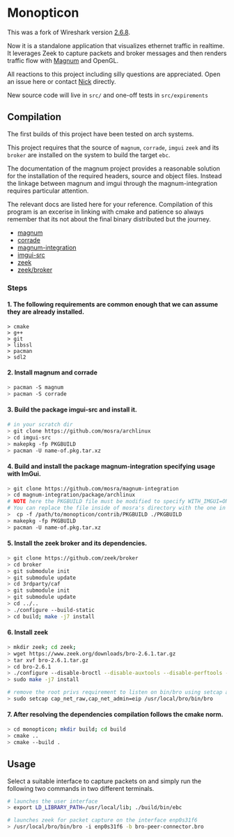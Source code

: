 Monopticon
==========

This was a fork of Wireshark version [2.6.8](https://github.com/wireshark/wireshark/tree/wireshark-2.6.8).

Now it is a standalone application that visualizes ethernet traffic in realtime. It leverages Zeek to capture packets and broker messages and then renders traffic flow with [Magnum](https://magnum.graphics/) and OpenGL.

All reactions to this project including silly questions are appreciated. Open an issue here or contact [Nick](https://nskelsey.com) directly.

New source code will live in `src/` and one-off tests in `src/expirements`

## Compilation
The first builds of this project have been tested on arch systems.

This project requires that the source of `magnum`, `corrade`, `imgui` `zeek` and its `broker` are installed on the system to build the target `ebc`.

The documentation of the magnum project provides a reasonable solution for the installation of the required headers, source and object files. Instead the linkage between magnum and imgui through the magnum-integration requires particular attention.

The relevant docs are listed here for your reference. Compilation of this program is an excerise in linking with cmake and patience so always remember that its not about the final binary distributed but the journey.

- [magnum](https://doc.magnum.graphics/magnum/building.html)
- [corrade](https://doc.magnum.graphics/corrade/building-corrade.html)
- [magnum-integration](https://doc.magnum.graphics/magnum/building-integration.html)
- [imgui-src](https://github.com/mosra/archlinux/tree/master/imgui-src)
- [zeek](https://docs.zeek.org/en/stable/install/install.html)
- [zeek/broker](https://github.com/zeek/broker)

### Steps

#### 1. The following requirements are common enough that we can assume they are already installed.

```
> cmake
> g++
> git
> libssl
> pacman
> sdl2
```


#### 2. Install magnum and corrade

```bash
> pacman -S magnum
> pacman -S corrade
```

#### 3. Build the package imgui-src and install it.

```bash
# in your scratch dir
> git clone https://github.com/mosra/archlinux
> cd imgui-src
> makepkg -fp PKGBUILD
> pacman -U name-of.pkg.tar.xz
```

#### 4. Build and install the package magnum-integration specifying usage with ImGui.

```bash
> git clone https://github.com/mosra/magnum-integration
> cd magnum-integration/package/archlinux
# NOTE here the PKGBUILD file must be modified to specify WITH_IMGUI=ON and a path.
# You can replace the file inside of mosra's directory with the one in this repository.
>  cp -f /path/to/monopticon/contrib/PKGBUILD ./PKGBUILD
> makepkg -fp PKGBUILD
> pacman -U name-of.pkg.tar.xz
```

#### 5. Install the zeek broker and its dependencies.

```bash
> git clone https://github.com/zeek/broker
> cd broker
> git submodule init
> git submodule update
> cd 3rdparty/caf
> git submodule init
> git submodule update
> cd ../..
> ./configure --build-static
> cd build; make -j7 install
```

#### 6. Install zeek

```bash
> mkdir zeek; cd zeek;
> wget https://www.zeek.org/downloads/bro-2.6.1.tar.gz
> tar xvf bro-2.6.1.tar.gz
> cd bro-2.6.1
> ./configure --disable-broctl --disable-auxtools --disable-perftools --disable-python --disable-broker-tests
> sudo make -j7 install

# remove the root privs requirement to listen on bin/bro using setcap as the current user
> sudo setcap cap_net_raw,cap_net_admin=eip /usr/local/bro/bin/bro
```

#### 7. After resolving the dependencies compilation follows the cmake norm.

```bash
> cd monopticon; mkdir build; cd build
> cmake ..
> cmake --build .
```

## Usage

Select a suitable interface to capture packets on and simply run the following two commands in two different terminals.

```bash
# launches the user interface
> export LD_LIBRARY_PATH=/usr/local/lib; ./build/bin/ebc
```

```bash
# launches zeek for packet capture on the interface enp0s31f6
> /usr/local/bro/bin/bro -i enp0s31f6 -b bro-peer-connector.bro
```
